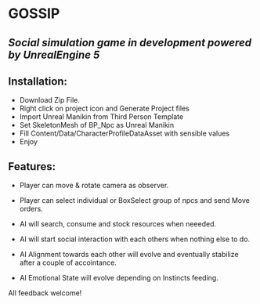 # GOSSIP
## _Social simulation game in development powered by UnrealEngine 5_

## Installation:

- Download Zip File.
- Right click on project icon and Generate Project files
- Import Unreal Manikin from Third Person Template
- Set SkeletonMesh of BP_Npc as Unreal Manikin
- Fill Content/Data/CharacterProfileDataAsset with sensible values
- Enjoy

## Features:
- Player can move & rotate camera as observer.
- Player can select individual or BoxSelect group of npcs and send Move orders.

- AI will search, consume and stock resources when neeeded.
- AI will start social interaction with each others when nothing else to do.
- AI Alignment towards each other will evolve and eventually stabilize after a couple of accointance.
- AI Emotional State will evolve depending on Instincts feeding.

All feedback welcome!